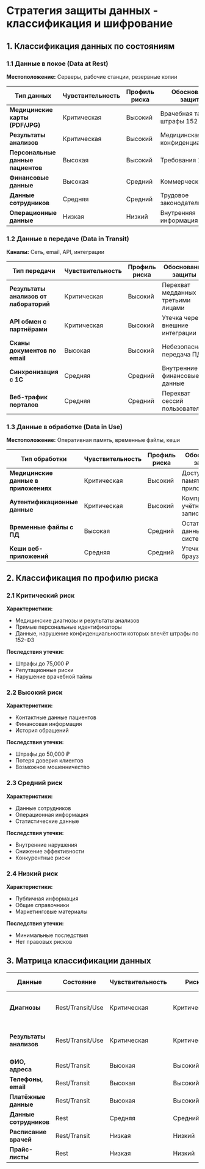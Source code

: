 # Стратегия защиты данных - классификация и шифрование

## 1. Классификация данных по состояниям

### 1.1 Данные в покое (Data at Rest)
**Местоположение:** Серверы, рабочие станции, резервные копии

| Тип данных | Чувствительность | Профиль риска | Обоснование защиты |
|------------|------------------|---------------|-------------------|
| **Медицинские карты (PDF/JPG)** | Критическая | Высокий | Врачебная тайна, штрафы 152-ФЗ |
| **Результаты анализов** | Критическая | Высокий | Медицинская конфиденциальность |
| **Персональные данные пациентов** | Высокая | Высокий | Требования 152-ФЗ |
| **Финансовые данные** | Высокая | Средний | Коммерческая тайна |
| **Данные сотрудников** | Средняя | Средний | Трудовое законодательство |
| **Операционные данные** | Низкая | Низкий | Внутренняя информация |

### 1.2 Данные в передаче (Data in Transit)  
**Каналы:** Сеть, email, API, интеграции

| Тип передачи | Чувствительность | Профиль риска | Обоснование защиты |
|--------------|------------------|---------------|-------------------|
| **Результаты анализов от лабораторий** | Критическая | Высокий | Перехват медданных третьими лицами |
| **API обмен с партнёрами** | Критическая | Высокий | Утечка через внешние интеграции |
| **Сканы документов по email** | Высокая | Высокий | Небезопасная передача ПД |
| **Синхронизация с 1С** | Средняя | Средний | Внутренние финансовые данные |
| **Веб-трафик порталов** | Средняя | Средний | Перехват сессий пользователей |

### 1.3 Данные в обработке (Data in Use)
**Местоположение:** Оперативная память, временные файлы, кеши

| Тип обработки | Чувствительность | Профиль риска | Обоснование защиты |
|---------------|------------------|---------------|-------------------|
| **Медицинские данные в приложениях** | Критическая | Высокий | Доступ к памяти приложений |
| **Аутентификационные данные** | Критическая | Высокий | Компрометация учётных записей |
| **Временные файлы с ПД** | Высокая | Средний | Остаточные данные в системе |
| **Кеши веб-приложений** | Средняя | Средний | Утечка через браузер |

## 2. Классификация по профилю риска

### 2.1 Критический риск
**Характеристики:**
- Медицинские диагнозы и результаты анализов
- Прямые персональные идентификаторы
- Данные, нарушение конфиденциальности которых влечёт штрафы по 152-ФЗ

**Последствия утечки:**
- Штрафы до 75,000 ₽
- Репутационные риски
- Нарушение врачебной тайны

### 2.2 Высокий риск  
**Характеристики:**
- Контактные данные пациентов
- Финансовая информация
- История обращений

**Последствия утечки:**
- Штрафы до 50,000 ₽
- Потеря доверия клиентов
- Возможное мошенничество

### 2.3 Средний риск
**Характеристики:**
- Данные сотрудников
- Операционная информация
- Статистические данные

**Последствия утечки:**
- Внутренние нарушения
- Снижение эффективности
- Конкурентные риски

### 2.4 Низкий риск
**Характеристики:**
- Публичная информация
- Общие справочники
- Маркетинговые материалы

**Последствия утечки:**
- Минимальные последствия
- Нет правовых рисков

## 3. Матрица классификации данных

| Данные | Состояние | Чувствительность | Риск | Требования защиты |
|--------|-----------|------------------|------|-------------------|
| **Диагнозы** | Rest/Transit/Use | Критическая | Критический | AES-256, TLS 1.3, Application encryption |
| **Результаты анализов** | Rest/Transit/Use | Критическая | Критический | AES-256, TLS 1.3, Secure processing |
| **ФИО, адреса** | Rest/Transit | Высокая | Высокий | AES-256, TLS 1.3 |
| **Телефоны, email** | Rest/Transit | Высокая | Высокий | AES-256, TLS 1.3 |
| **Платёжные данные** | Rest/Transit | Высокая | Высокий | Токенизация, PCI DSS |
| **Данные сотрудников** | Rest | Средняя | Средний | AES-256 |
| **Расписание врачей** | Rest/Transit | Низкая | Низкий | Базовое шифрование |
| **Прайс-листы** | Rest | Низкая | Низкий | Контроль доступа |
